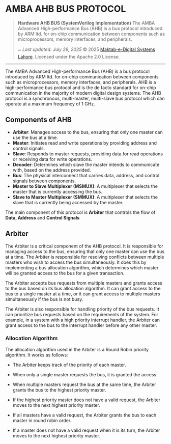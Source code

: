 # AMBA AHB BUS PROTOCOL

> **Hardware AHB BUS (SystemVerilog Implementation)**
> The AMBA Advanced High-performance Bus (AHB) is a bus protocol introduced by ARM ltd. for on-chip communication between components such as microprocessors, memory interfaces, and peripherals.
>
> 🗕️ *Last updated: July 29, 2025*
> © 2025 [Maktab-e-Digital Systems Lahore](https://github.com/meds-uet). Licensed under the Apache 2.0 License.

---

The AMBA Advanced High-performance Bus (AHB) is a bus protocol introduced by ARM ltd. for on-chip communication between components such as microprocessors, memory interfaces, and peripherals. AHB is a high-performance bus protocol and is the de facto standard for on-chip communication in the majority of modern digital design systems. The AHB protocol is a synchronous, multi-master, multi-slave bus protocol which can operate at a maximum frequency of 1 GHz.

## Components of AHB
- **Arbiter**: Manages access to the bus, ensuring that only one master can use the bus at a time.
- **Master**: Initiates read and write operations by providing address and control signals.
- **Slave**: Responds to master requests, providing data for read operations or receiving data for write operations.
- **Decoder**: Determines which slave the master intends to communicate with, based on the address provided.
- **Bus**: The physical interconnect that carries data, address, and control signals between components.
- **Master to Slave Multiplexer (MSMUX)**: A multiplexer that selects the master that is currently accessing the bus.
- **Slave to Master Multiplexer (SMMUX)**: A multiplexer that selects the slave that is currently being accessed by the master.

The main component of this protocol is **Arbiter** that controls the flow of **Data, Address** and **Control Signals**

## Arbiter

The Arbiter is a critical component of the AHB protocol. It is responsible for managing access to the bus, ensuring that only one master can use the bus at a time. The Arbiter is responsible for resolving conflicts between multiple masters who wish to access the bus simultaneously. It does this by implementing a bus allocation algorithm, which determines which master will be granted access to the bus for a given transaction.

The Arbiter accepts bus requests from multiple masters and grants access to the bus based on its bus allocation algorithm. It can grant access to the bus to a single master at a time, or it can grant access to multiple masters simultaneously if the bus is not busy.

The Arbiter is also responsible for handling priority of the bus requests. It can prioritize bus requests based on the requirements of the system. For example, in a system with a high priority interrupt handler, the Arbiter can grant access to the bus to the interrupt handler before any other master.


### Allocation Algorithm
The allocation algorithm used in the Arbiter is a Round Robin priority algorithm. It works as follows:

- The Arbiter keeps track of the priority of each master.

- When only a single master requests the bus, it is granted the access.

- When multiple masters request the bus at the same time, the Arbiter grants the bus to the highest priority master.

- If the highest priority master does not have a valid request, the Arbiter moves to the next highest priority master.

- If all masters have a valid request, the Arbiter grants the bus to each master in round robin order.

- If a master does not have a valid request when it is its turn, the Arbiter moves to the next highest priority master.

